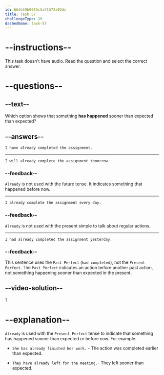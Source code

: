 ```yaml
---
id: 66db59b90f5c5a71572e02dc
title: Task 57
challengeType: 19
dashedName: task-57
---
```


# --instructions--

This task doesn't have audio. Read the question and select the correct answer.

# --questions--

## --text--

Which option shows that something **has happened** sooner than expected than expected?

## --answers--

`I have already completed the assignment.`

---

`I will already complete the assignment tomorrow.`

### --feedback--

`Already` is not used with the future tense. It indicates something that happened before now.

---

`I already complete the assignment every day.`

### --feedback--

`Already` is not used with the present simple to talk about regular actions.

---

`I had already completed the assignment yesterday.`

### --feedback--

This sentence uses the `Past Perfect` (`had completed`), not the `Present Perfect`. The `Past Perfect` indicates an action before another past action, not something happening sooner than expected in the present.

## --video-solution--

1

# --explanation--

`Already` is used with the `Present Perfect` tense to indicate that something has happened sooner than expected or before now. For example:

- `She has already finished her work.` - The action was completed earlier than expected.

- `They have already left for the meeting.`- They left sooner than expected.

